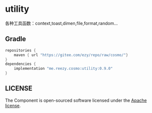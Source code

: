 # utility

各种工具函数：context,toast,dimen,file,format,random...

## Gradle

``` groovy
repositories {
    maven { url "https://gitee.com/ezy/repo/raw/cosmo/"}
}
dependencies {
    implementation "me.reezy.cosmo:utility:0.9.0"
}
```

## LICENSE

The Component is open-sourced software licensed under the [Apache license](LICENSE).